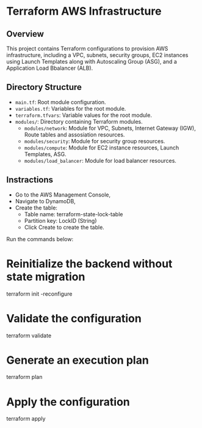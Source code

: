 # Terraform AWS Infrastructure

## Overview

This project contains Terraform configurations to provision AWS infrastructure, including a VPC, subnets, security groups, EC2 instances using Launch Templates along with Autoscaling Group (ASG), and a Application Load Bbalancer (ALB).

## Directory Structure

- `main.tf`: Root module configuration.
- `variables.tf`: Variables for the root module.
- `terraform.tfvars`: Variable values for the root module.
- `modules/`: Directory containing Terraform modules.
  - `modules/network`: Module for VPC, Subnets, Internet Gateway (IGW), Route tables and assosiation resources.
  - `modules/security`: Module for security group resources.
  - `modules/compute`: Module for EC2 instance resources, Launch Templates, ASG.
  - `modules/load_balancer`: Module for load balancer resources.


## Instractions

- Go to the AWS Management Console,
- Navigate to DynamoDB,
- Create the table:
    - Table name: terraform-state-lock-table
    - Partition key: LockID (String)
    - Click Create to create the table.


Run the commands below:

# Reinitialize the backend without state migration
terraform init -reconfigure

# Validate the configuration
terraform validate

# Generate an execution plan
terraform plan

# Apply the configuration
terraform apply